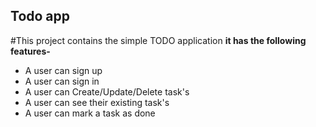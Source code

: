 ## Todo app

#This project contains the simple TODO application
<b>it has the following features-</b>

- A user can sign up
- A user can sign in
- A user can  Create/Update/Delete task's
- A user can see their existing task's
- A user can mark a task as done
